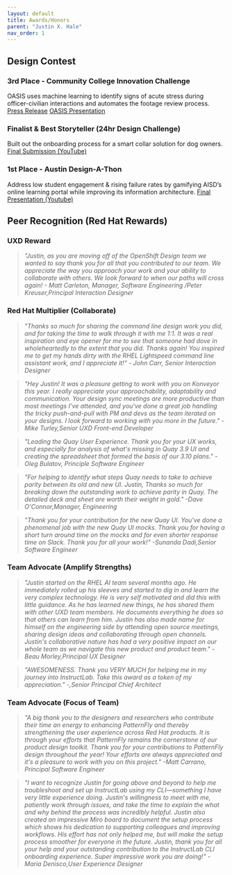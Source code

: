 ```yaml
---
layout: default
title: Awards/Honors
parent: "Justin X. Hale"
nav_order: 1
---
```

## Design Contest

### 3rd Place - Community College Innovation Challenge
OASIS uses machine learning to identify signs of acute stress during officer-civilian interactions and automates the footage review process.  
[Press Release](https://www.nsf.gov/news/news_summ.jsp?cntn_id=302952&org=NSF&from=news)
[OASIS Presentation](https://www.youtube.com/watch?v=dbavQN1vL9k&feature=youtu.be)

### Finalist & Best Storyteller (24hr Design Challenge)
Built out the onboarding process for a smart collar solution for dog owners.  
[Final Submission (YouTube)](https://www.youtube.com/watch?v=CUfXOKpMs08)

### 1st Place - Austin Design-A-Thon
Address low student engagement & rising failure rates by gamifying AISD’s online learning portal while improving its information architecture.
[Final Presentation (Youtube)](https://www.youtube.com/watch?t=1052&v=IXZ4s0m4BkU&feature=youtu.be)

## Peer Recognition (Red Hat Rewards)

### UXD Reward
> *"Justin, as you are moving off of the OpenShift Design team we wanted to say thank you for all that you contributed to our team. We appreciate the way you approach your work and your ability to collaborate with others. We look forward to when our paths will cross again! - Matt Carleton, Manager, Software Engineering /Peter Kreuser,Principal Interaction Designer*

### Red Hat Multiplier (Collaborate)
> *"Thanks so much for sharing the command line design work you did, and for taking the time to walk through it with me 1:1. It was a real inspiration and eye opener for me to see that someone had dove in wholeheartedly to the extent that you did. Thanks again! You inspired me to get my hands dirty with the RHEL Lightspeed command line assistant work, and I appreciate it!" - John Carr, Senior Interaction Designer*

> *"Hey Justin! It was a pleasure getting to work with you on Konveyor this year. I really appreciate your approachability, adaptability and communication. Your design sync meetings are more productive than most meetings I've attended, and you've done a great job handling the tricky push-and-pull with PM and devs as the team iterated on your designs. I look forward to working with you more in the future." -Mike Turley,Senior UXD Front-end Developer*

> *"Leading the Quay User Experience. Thank you for your UX works, and especially for analysis of what's missing in Quay 3.9 UI and creating the spreadsheet that formed the basis of our 3.10 plans." -Oleg Bulatov, Principle Software Engineer*

> *"For helping to identify what steps Quay needs to take to achieve parity between its old and new UI. Justin, Thanks so much for breaking down the outstanding work to achieve parity in Quay. The detailed deck and sheet are worth their weight in gold." -Dave O'Connor,Manager, Engineering*

> *"Thank you for your contribution for the new Quay UI. You've done a phenomenal job with the new Quay UI mocks. Thank you for having a short turn around time on the mocks and for even shorter response time on Slack. Thank you for all your work!" -Sunanda Dadi,Senior Software Engineer*

### Team Advocate (Amplify Strengths)
> *"Justin started on the RHEL AI team several months ago. He immediately rolled up his sleeves and started to dig in and learn the very complex technology. He is very self motivated and did this with little guidance. As he has learned new things, he has shared them with other UXD team members. He documents everything he does so that others can learn from him. Justin has also made name for himself on the engineering side by attending open source meetings, sharing design ideas and collaborating through open channels. Justin's collaborative nature has had a very positive impact on our whole team as we navigate this new product and product team." -Beau Morley,Principal UX Designer*

> *"AWESOMENESS. Thank you VERY MUCH for helping me in my journey into InstructLab. Take this award as a token of my appreciation." -,Senior Principal Chief Architect*

### Team Advocate (Focus of Team)
> *"A big thank you to the designers and researchers who contribute their time an energy to enhancing PatternFly and thereby strengthening the user experience across Red Hat products. It is through your efforts that PatternFly remains the cornerstone of our product design toolkit. Thank you for your contributions to PatternFly design throughout the year! Your efforts are always appreciated and it's a pleasure to work with you on this project." -Matt Carrano, Principal Software Engineer*

> *"I want to recognize Justin for going above and beyond to help me troubleshoot and set up InstructLab using my CLI—something I have very little experience doing. Justin's willingness to meet with me, patiently work through issues, and take the time to explain the what and why behind the process was incredibly helpful. Justin also created an impressive Miro board to document the setup process which shows his dedication to supporting colleagues and improving workflows. His effort has not only helped me, but will make the setup process smoother for everyone in the future. Justin, thank you for all your help and your outstanding contribution to the InstructLab CLI onboarding experience. Super impressive work you are doing!" -Maria Denisco,User Experience Designer*